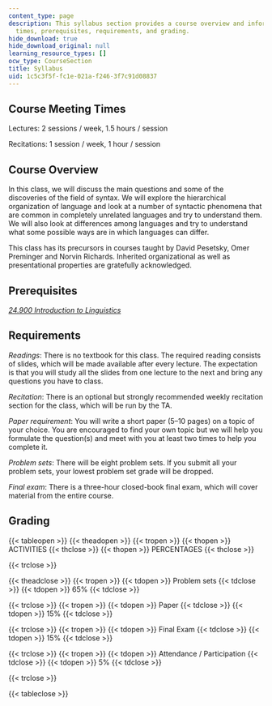 ```yaml
---
content_type: page
description: This syllabus section provides a course overview and information on meeting
  times, prerequisites, requirements, and grading.
hide_download: true
hide_download_original: null
learning_resource_types: []
ocw_type: CourseSection
title: Syllabus
uid: 1c5c3f5f-fc1e-021a-f246-3f7c91d08837
---
```


Course Meeting Times
--------------------

Lectures: 2 sessions / week, 1.5 hours / session

Recitations: 1 session / week, 1 hour / session

Course Overview
---------------

In this class, we will discuss the main questions and some of the discoveries of the field of syntax. We will explore the hierarchical organization of language and look at a number of syntactic phenomena that are common in completely unrelated languages and try to understand them. We will also look at differences among languages and try to understand what some possible ways are in which languages can differ.

This class has its precursors in courses taught by David Pesetsky, Omer Preminger and Norvin Richards. Inherited organizational as well as presentational properties are gratefully acknowledged.

Prerequisites
-------------

[_24.900 Introduction to Linguistics_](/courses/24-900-introduction-to-linguistics-fall-2012)

Requirements
------------

_Readings_: There is no textbook for this class. The required reading consists of slides, which will be made available after every lecture. The expectation is that you will study all the slides from one lecture to the next and bring any questions you have to class.

_Recitation_: There is an optional but strongly recommended weekly recitation section for the class, which will be run by the TA.

_Paper requirement_: You will write a short paper (5–10 pages) on a topic of your choice. You are encouraged to find your own topic but we will help you formulate the question(s) and meet with you at least two times to help you complete it.

_Problem sets_: There will be eight problem sets. If you submit all your problem sets, your lowest problem set grade will be dropped.

_Final exam_: There is a three-hour closed-book final exam, which will cover material from the entire course.

Grading
-------

{{< tableopen >}}
{{< theadopen >}}
{{< tropen >}}
{{< thopen >}}
ACTIVITIES
{{< thclose >}}
{{< thopen >}}
PERCENTAGES
{{< thclose >}}

{{< trclose >}}

{{< theadclose >}}
{{< tropen >}}
{{< tdopen >}}
Problem sets
{{< tdclose >}}
{{< tdopen >}}
65%
{{< tdclose >}}

{{< trclose >}}
{{< tropen >}}
{{< tdopen >}}
Paper
{{< tdclose >}}
{{< tdopen >}}
15%
{{< tdclose >}}

{{< trclose >}}
{{< tropen >}}
{{< tdopen >}}
Final Exam
{{< tdclose >}}
{{< tdopen >}}
15%
{{< tdclose >}}

{{< trclose >}}
{{< tropen >}}
{{< tdopen >}}
Attendance / Participation
{{< tdclose >}}
{{< tdopen >}}
5%
{{< tdclose >}}

{{< trclose >}}

{{< tableclose >}}